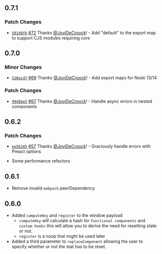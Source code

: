 ## 0.7.1

### Patch Changes

- [`501d8f6`](https://github.com/JoviDeCroock/prefresh/commit/501d8f6e62db87099846b80fc4d22185c2e3dad2) [#72](https://github.com/JoviDeCroock/prefresh/pull/72) Thanks [@JoviDeCroock](https://github.com/JoviDeCroock)! - Add "default" to the export map to support CJS modules requiring core

## 0.7.0

### Minor Changes

- [`520acd7`](https://github.com/JoviDeCroock/prefresh/commit/520acd75ea2a1414ccf8a614049f7b159f448a90) [#69](https://github.com/JoviDeCroock/prefresh/pull/69) Thanks [@JoviDeCroock](https://github.com/JoviDeCroock)! - Add export maps for Node 13/14

### Patch Changes

- [`9948be5`](https://github.com/JoviDeCroock/prefresh/commit/9948be52120d03992a183f24e9f4ef53a9a27629) [#67](https://github.com/JoviDeCroock/prefresh/pull/67) Thanks [@JoviDeCroock](https://github.com/JoviDeCroock)! - Handle async errors in nested components

## 0.6.2

### Patch Changes

- [`ee56105`](https://github.com/JoviDeCroock/prefresh/commit/ee5610575228663c08d40eed17a46064089d0075) [#57](https://github.com/JoviDeCroock/prefresh/pull/57) Thanks [@JoviDeCroock](https://github.com/JoviDeCroock)! - Graciously handle errors with Preact options

- Some performance refactors

## 0.6.1

- Remove invalid `webpack` peerDependency

## 0.6.0

- Added `computeKey` and `register` to the window payload
  - `computeKey` will calculate a hash for `functional components` and `custom hooks` this will allow you to derive the need for resetting state or not.
  - `register` is a noop that might be used later
- Added a third parameter to `replaceComponent` allowing the user to specify whether or not the stat has to be reset.
